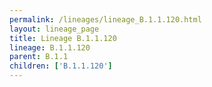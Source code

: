 ```yaml
---
permalink: /lineages/lineage_B.1.1.120.html
layout: lineage_page
title: Lineage B.1.1.120
lineage: B.1.1.120
parent: B.1.1
children: ['B.1.1.120']
---
```


